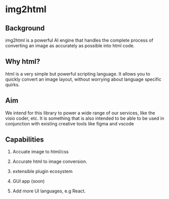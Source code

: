 # img2html

## Background

img2html is a powerful AI engine that handles the complete process of converting an image as accurately as possible into html code.

## Why html?

html is a very simple but powerful scripting language. It allows you to quickly convert an image layout, without worrying about language specific quirks.

## Aim

We intend for this library to power a wide range of our services, like the visio coder, etc. It is something that is also intended to be able to be used in conjunction with existing creative tools like figma and vscode

## Capabilities

1. Accuate image to html/css

2. Accurate html to image conversion.

3. extensible plugin ecosystem

4. GUI app (soon)

5. Add more UI languages, e.g React.